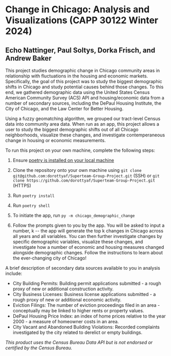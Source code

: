 # Change in Chicago: Analysis and Visualizations (CAPP 30122 Winter 2024)
## Echo Nattinger, Paul Soltys, Dorka Frisch, and Andrew Baker

This project studies demographic change in Chicago community areas in relationship with fluctuations in the housing and economic markets. Specifically, the goal of this project was to study the biggest demographic shifts in Chicago and study potential causes behind those changes. To this end, we gathered demographic data using the United States Census American Community Survey (ACS) API and housing/economic data from a number of secondary sources, including the DePaul Housing Institute, the City of Chicago, and the Law Center for Better Housing. 

Using a fuzzy geomatching algorithm, we grouped our tract-level Census data into community area data. When run as an app, this project allows a user to study the biggest demographic shifts out of all Chicago neighborhoods, visualize these changes, and investigate contemperaneous change in housing or economic measurements. 

To run this project on your own machine, complete the following steps: 

1) Ensure [poetry is installed on your local machine](https://python-poetry.org/docs/)

2) Clone the repository onto your own machine using `git clone git@github.com:dorottyaf/Superteam-Group-Project.git` (SSH) or `git clone https://github.com/dorottyaf/Superteam-Group-Project.git` (HTTPS)

3) Run `poetry install`

4) Run `poetry shell`

5) To initiate the app, run `py -m chicago_demographic_change`

6) Follow the prompts given to you by the app. You will be asked to input a number, k -- the app will generate the top k changes in Chicago across all years and all variables. You can then further investigate changes by specific demographic variables, visualize these changes, and investigate how a number of economic and housing measures changed alongside demographic changes. Follow the instructions to learn about the ever-changing city of Chicago!

A brief description of secondary data sources available to you in analysis include:

- City Building Permits: Building permit applications submitted - a rough proxy of new or additional construction activity.
- City Business Licenses: Business license applications submitted - a rough proxy of new or additional economic activity.
- Eviction Filings: The number of eviction proceedings filed in an area - conceptually may be linked to higher rents or property values.
- DePaul Housing Price Index: an index of home prices relative to the year 2000 - a measure of homeowner costs in an area.
- City Vacant and Abandoned Building Violations: Recorded complaints investigated by the city related to derelict or empty buildings. 


_This product uses the Census Bureau Data API but is not endorsed or certified by the Census Bureau._
